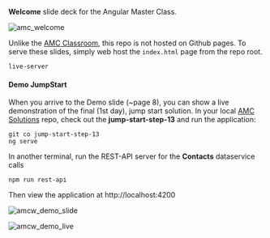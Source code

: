 **Welcome** slide deck for the Angular Master Class.

![amc_welcome](https://cloud.githubusercontent.com/assets/210413/24110727/379013cc-0d62-11e7-9122-48987bc01f12.jpg)

Unlike the [AMC Classroom](http://classroom.thoughtram.io/#/class/angular2-master-class), this repo is not hosted on Github pages. To serve these slides, simply web host the `index.html` page from the repo root.


```console
live-server
```


#### Demo JumpStart

When you arrive to the Demo slide (~page 8), you can show a live demonstration of the final (1st day), jump start solution. In your local [AMC Solutions](https://github.com/thoughtram/angular2-master-class-solutions) repo, check out the **jump-start-step-13** and run the application:

```console
git co jump-start-step-13
ng serve
```

In another terminal, run the REST-API server for the **Contacts** dataservice calls

```console
npm run rest-api
``` 

Then view the application at http://localhost:4200


![amcw_demo_slide](https://cloud.githubusercontent.com/assets/210413/24111916/f9b2ae44-0d65-11e7-84a5-c88245843306.jpg)


![amcw_demo_live](https://cloud.githubusercontent.com/assets/210413/24111918/fb5ebc74-0d65-11e7-9b5f-4a04a7bb1fda.jpg)
